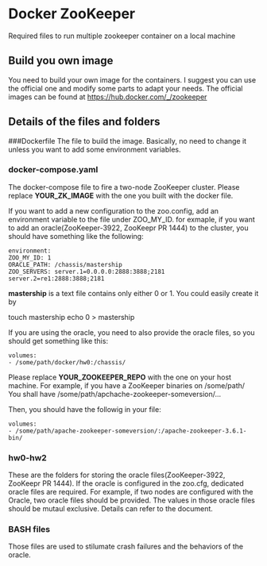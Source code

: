 # Docker ZooKeeper
Required files to run multiple zookeeper container on a local machine 

## Build you own image
You need to build your own image for the containers.
I suggest you can use the official one and modify some parts to adapt your needs.
The official images can be found at https://hub.docker.com/_/zookeeper

## Details of the files and folders
###Dockerfile
The file to build the image. Basically, no need to change it unless you want to add some environment variables.
### docker-compose.yaml
The docker-compose file to fire a two-node ZooKeeper cluster.
Please replace __YOUR_ZK_IMAGE__ with the one you built with the docker file.

If you want to add a new configuration to the zoo.config, add an environment variable to the file under ZOO_MY_ID.
for exmaple, if you want to add an oracle(ZooKeeper-3922, ZooKeepr PR 1444) to the cluster, you should have something like the following:

    environment:
    ZOO_MY_ID: 1
    ORACLE_PATH: /chassis/mastership
    ZOO_SERVERS: server.1=0.0.0.0:2888:3888;2181 server.2=re1:2888:3888;2181
      
__mastership__ is a text file contains only either 0 or 1. You could easily create it by 

  touch mastership
  echo 0 > mastership
  

If you are using the oracle, you need to also provide the oracle files, so you should get something like this:

    volumes:       
    - /some/path/docker/hw0:/chassis/

Please replace __YOUR_ZOOKEEPER_REPO__ with the one on your host machine.
For example, if you have a ZooKeeper binaries on /some/path/
You shall have /some/path/apchache-zookeeper-someversion/...

Then, you should have the followig in your file:

    volumes:       
    - /some/path/apache-zookeeper-someversion/:/apache-zookeeper-3.6.1-bin/
    

### hw0-hw2
These are the folders for storing the oracle files(ZooKeeper-3922, ZooKeepr PR 1444). If the oracle is configured in the zoo.cfg, dedicated oracle files are required.
For example, if two nodes are configured with the Oracle, two oracle files should be provided. The values in those oracle files should be mutaul exclusive. Details can refer to the document.

### BASH files
Those files are used to stilumate crash failures and the behaviors of the oracle.

